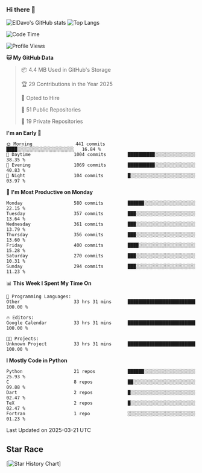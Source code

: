 ### Hi there 👋
![ElDavo's GitHub stats](https://github-readme-stats.vercel.app/api?username=ElDavoo&show_icons=true&theme=chartreuse-dark)
![Top Langs](https://github-readme-stats.vercel.app/api/top-langs/?username=ElDavoo&theme=chartreuse-dark&layout=compact)

<!--START_SECTION:waka-->
![Code Time](http://img.shields.io/badge/Code%20Time-2%2C630%20hrs%2036%20mins-blue)

![Profile Views](http://img.shields.io/badge/Profile%20Views-12-blue)

**🐱 My GitHub Data** 

> 📦 4.4 MB Used in GitHub's Storage 
 > 
> 🏆 29 Contributions in the Year 2025
 > 
> 💼 Opted to Hire
 > 
> 📜 51 Public Repositories 
 > 
> 🔑 19 Private Repositories 
 > 
**I'm an Early 🐤** 

```text
🌞 Morning                441 commits         ████░░░░░░░░░░░░░░░░░░░░░   16.84 % 
🌆 Daytime                1004 commits        ██████████░░░░░░░░░░░░░░░   38.35 % 
🌃 Evening                1069 commits        ██████████░░░░░░░░░░░░░░░   40.83 % 
🌙 Night                  104 commits         █░░░░░░░░░░░░░░░░░░░░░░░░   03.97 % 
```
📅 **I'm Most Productive on Monday** 

```text
Monday                   580 commits         ██████░░░░░░░░░░░░░░░░░░░   22.15 % 
Tuesday                  357 commits         ███░░░░░░░░░░░░░░░░░░░░░░   13.64 % 
Wednesday                361 commits         ███░░░░░░░░░░░░░░░░░░░░░░   13.79 % 
Thursday                 356 commits         ███░░░░░░░░░░░░░░░░░░░░░░   13.60 % 
Friday                   400 commits         ████░░░░░░░░░░░░░░░░░░░░░   15.28 % 
Saturday                 270 commits         ███░░░░░░░░░░░░░░░░░░░░░░   10.31 % 
Sunday                   294 commits         ███░░░░░░░░░░░░░░░░░░░░░░   11.23 % 
```


📊 **This Week I Spent My Time On** 

```text
💬 Programming Languages: 
Other                    33 hrs 31 mins      █████████████████████████   100.00 % 

🔥 Editors: 
Google Calendar          33 hrs 31 mins      █████████████████████████   100.00 % 

🐱‍💻 Projects: 
Unknown Project          33 hrs 31 mins      █████████████████████████   100.00 % 
```

**I Mostly Code in Python** 

```text
Python                   21 repos            ██████░░░░░░░░░░░░░░░░░░░   25.93 % 
C                        8 repos             ██░░░░░░░░░░░░░░░░░░░░░░░   09.88 % 
Dart                     2 repos             █░░░░░░░░░░░░░░░░░░░░░░░░   02.47 % 
TeX                      2 repos             █░░░░░░░░░░░░░░░░░░░░░░░░   02.47 % 
Fortran                  1 repo              ░░░░░░░░░░░░░░░░░░░░░░░░░   01.23 % 
```




 Last Updated on 2025-03-21 UTC
<!--END_SECTION:waka-->

## Star Race

[![Star History Chart](https://api.star-history.com/svg?repos=ElDavoo/WhatsApp-Crypt14-Crypt15-Decrypter,ElDavoo/TuringOS,EliteAndroidApps/WhatsApp-Crypt12-Decrypter,KnugiHK/Whatsapp-Chat-Exporter&type=Date)]
